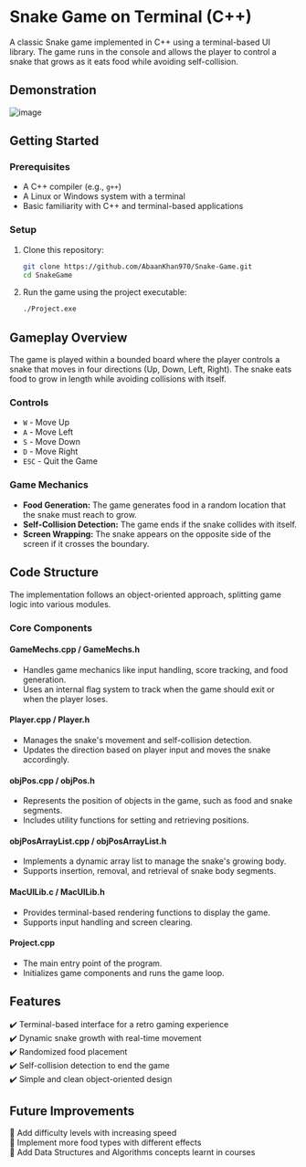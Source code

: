 # **Snake Game on Terminal (C++)**
A classic Snake game implemented in C++ using a terminal-based UI library. The game runs in the console and allows the player to control a snake that grows as it eats food while avoiding self-collision.

## **Demonstration**
![image](https://github.com/user-attachments/assets/a5ff9937-eafe-4dec-be90-a2df3adb9231) 

## **Getting Started**
### **Prerequisites**
- A C++ compiler (e.g., `g++`)
- A Linux or Windows system with a terminal
- Basic familiarity with C++ and terminal-based applications

### **Setup**
1. Clone this repository:
   ```bash
   git clone https://github.com/AbaanKhan970/Snake-Game.git
   cd SnakeGame
   ```
2. Run the game using the project executable:
   ```bash
   ./Project.exe
   ```

## **Gameplay Overview**
The game is played within a bounded board where the player controls a snake that moves in four directions (Up, Down, Left, Right). The snake eats food to grow in length while avoiding collisions with itself.

### **Controls**
- `W` - Move Up
- `A` - Move Left
- `S` - Move Down
- `D` - Move Right
- `ESC` - Quit the Game

### **Game Mechanics**
- **Food Generation:** The game generates food in a random location that the snake must reach to grow.
- **Self-Collision Detection:** The game ends if the snake collides with itself.
- **Screen Wrapping:** The snake appears on the opposite side of the screen if it crosses the boundary.

## **Code Structure**
The implementation follows an object-oriented approach, splitting game logic into various modules.

### **Core Components**
#### **GameMechs.cpp / GameMechs.h**
- Handles game mechanics like input handling, score tracking, and food generation.
- Uses an internal flag system to track when the game should exit or when the player loses.

#### **Player.cpp / Player.h**
- Manages the snake's movement and self-collision detection.
- Updates the direction based on player input and moves the snake accordingly.

#### **objPos.cpp / objPos.h**
- Represents the position of objects in the game, such as food and snake segments.
- Includes utility functions for setting and retrieving positions.

#### **objPosArrayList.cpp / objPosArrayList.h**
- Implements a dynamic array list to manage the snake's growing body.
- Supports insertion, removal, and retrieval of snake body segments.

#### **MacUILib.c / MacUILib.h**
- Provides terminal-based rendering functions to display the game.
- Supports input handling and screen clearing.

#### **Project.cpp**
- The main entry point of the program.
- Initializes game components and runs the game loop.

## **Features**
✔️ Terminal-based interface for a retro gaming experience  
✔️ Dynamic snake growth with real-time movement  
✔️ Randomized food placement  
✔️ Self-collision detection to end the game  
✔️ Simple and clean object-oriented design  

## **Future Improvements**
🚀 Add difficulty levels with increasing speed  
🚀 Implement more food types with different effects  
🚀 Add Data Structures and Algorithms concepts learnt in courses  
